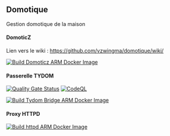 ## Domotique

Gestion domotique de la maison

#### DomoticZ

Lien vers le wiki : https://github.com/vzwingma/domotique/wiki/

[![Build Domoticz ARM Docker Image](https://github.com/vzwingma/domotique/actions/workflows/build-domoticz.yml/badge.svg?branch=master)](https://github.com/vzwingma/domotique/actions/workflows/build-domoticz.yml)

#### Passerelle TYDOM

[![Quality Gate Status](https://sonarcloud.io/api/project_badges/measure?project=tydom_bridge&metric=alert_status)](https://sonarcloud.io/dashboard?id=tydom_bridge)
[![CodeQL](https://github.com/vzwingma/domotique/actions/workflows/codeql-analysis.yml/badge.svg?branch=master)](https://github.com/vzwingma/domotique/actions/workflows/codeql-analysis.yml)

[![Build Tydom Bridge ARM Docker Image](https://github.com/vzwingma/domotique/actions/workflows/build-tydom.yml/badge.svg?branch=master)](https://github.com/vzwingma/domotique/actions/workflows/build-tydom.yml)

#### Proxy HTTPD

[![Build httpd ARM Docker Image](https://github.com/vzwingma/domotique/actions/workflows/build-httpd.yml/badge.svg?branch=master)](https://github.com/vzwingma/domotique/blob/master/.github/workflows/build-httpd.yml)